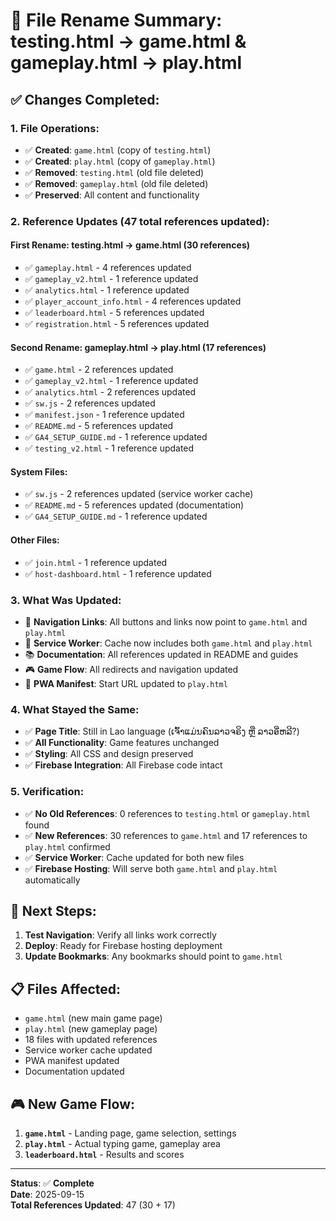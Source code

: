 # 📝 File Rename Summary: testing.html → game.html & gameplay.html → play.html

## ✅ **Changes Completed:**

### **1. File Operations:**
- ✅ **Created**: `game.html` (copy of `testing.html`)
- ✅ **Created**: `play.html` (copy of `gameplay.html`)
- ✅ **Removed**: `testing.html` (old file deleted)
- ✅ **Removed**: `gameplay.html` (old file deleted)
- ✅ **Preserved**: All content and functionality

### **2. Reference Updates (47 total references updated):**

#### **First Rename: testing.html → game.html (30 references)**
- ✅ `gameplay.html` - 4 references updated
- ✅ `gameplay_v2.html` - 1 reference updated
- ✅ `analytics.html` - 1 reference updated
- ✅ `player_account_info.html` - 4 references updated
- ✅ `leaderboard.html` - 5 references updated
- ✅ `registration.html` - 5 references updated

#### **Second Rename: gameplay.html → play.html (17 references)**
- ✅ `game.html` - 2 references updated
- ✅ `gameplay_v2.html` - 1 reference updated
- ✅ `analytics.html` - 2 references updated
- ✅ `sw.js` - 2 references updated
- ✅ `manifest.json` - 1 reference updated
- ✅ `README.md` - 5 references updated
- ✅ `GA4_SETUP_GUIDE.md` - 1 reference updated
- ✅ `testing_v2.html` - 1 reference updated

#### **System Files:**
- ✅ `sw.js` - 2 references updated (service worker cache)
- ✅ `README.md` - 5 references updated (documentation)
- ✅ `GA4_SETUP_GUIDE.md` - 1 reference updated

#### **Other Files:**
- ✅ `join.html` - 1 reference updated
- ✅ `host-dashboard.html` - 1 reference updated

### **3. What Was Updated:**
- 🔗 **Navigation Links**: All buttons and links now point to `game.html` and `play.html`
- 📱 **Service Worker**: Cache now includes both `game.html` and `play.html`
- 📚 **Documentation**: All references updated in README and guides
- 🎮 **Game Flow**: All redirects and navigation updated
- 📱 **PWA Manifest**: Start URL updated to `play.html`

### **4. What Stayed the Same:**
- ✅ **Page Title**: Still in Lao language (ເຈົ້າແມ່ນຄົນລາວຈຣິງ ຫຼື ລາວອີ່ຫລີ?)
- ✅ **All Functionality**: Game features unchanged
- ✅ **Styling**: All CSS and design preserved
- ✅ **Firebase Integration**: All Firebase code intact

### **5. Verification:**
- ✅ **No Old References**: 0 references to `testing.html` or `gameplay.html` found
- ✅ **New References**: 30 references to `game.html` and 17 references to `play.html` confirmed
- ✅ **Service Worker**: Cache updated for both new files
- ✅ **Firebase Hosting**: Will serve both `game.html` and `play.html` automatically

## 🚀 **Next Steps:**
1. **Test Navigation**: Verify all links work correctly
2. **Deploy**: Ready for Firebase hosting deployment
3. **Update Bookmarks**: Any bookmarks should point to `game.html`

## 📋 **Files Affected:**
- `game.html` (new main game page)
- `play.html` (new gameplay page)
- 18 files with updated references
- Service worker cache updated
- PWA manifest updated
- Documentation updated

## 🎮 **New Game Flow:**
1. **`game.html`** - Landing page, game selection, settings
2. **`play.html`** - Actual typing game, gameplay area
3. **`leaderboard.html`** - Results and scores

---
**Status**: ✅ **Complete**  
**Date**: 2025-09-15  
**Total References Updated**: 47 (30 + 17)